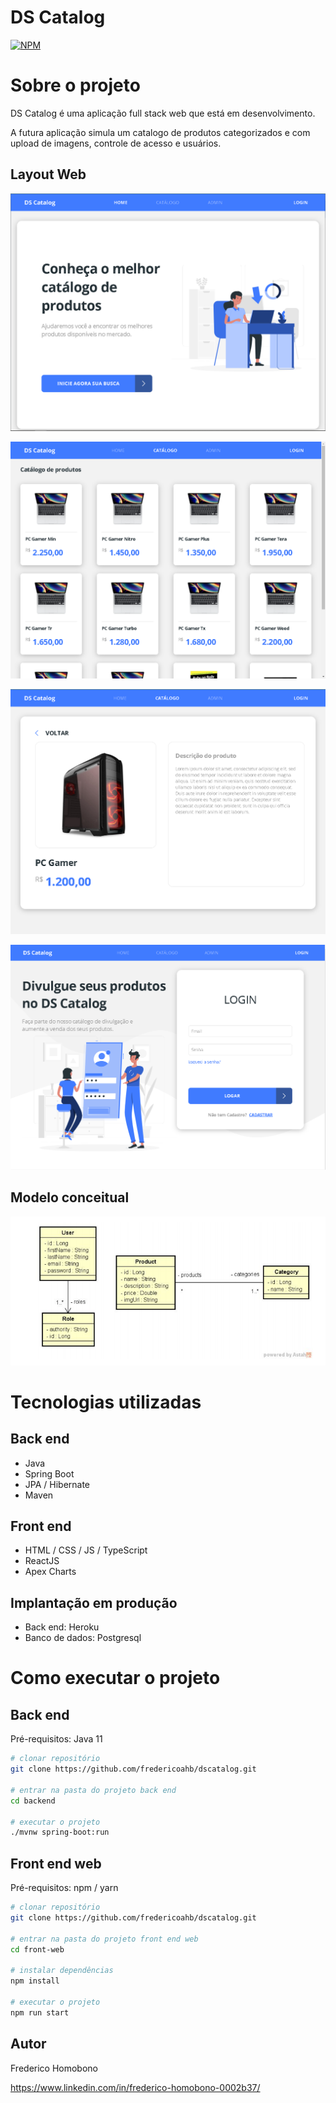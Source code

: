 ﻿# DS Catalog
[![NPM](https://img.shields.io/npm/l/react)](https://github.com/fredericoahb/citacoes/blob/master/LICENSE) 

# Sobre o projeto

DS Catalog é uma aplicação full stack web que está em desenvolvimento.

A futura aplicação simula um catalogo de produtos categorizados e com upload de imagens, controle de acesso e usuários.

## Layout Web
![DsCatalog Home](https://github.com/fredericoahb/assets/blob/master/dscatalog/dscatalog_page_home.png)

![DsCatalog Catalogo](https://github.com/fredericoahb/assets/blob/master/dscatalog/dscatalog_page_catalog.png)

![DsCatalog Produto](https://github.com/fredericoahb/assets/blob/master/dscatalog/dscatalog_page_product.png)

![DsCatalog Login](https://github.com/fredericoahb/assets/blob/master/dscatalog/dscatalog_page_login.png)

## Modelo conceitual
![Modelo Conceitual](https://github.com/fredericoahb/assets/blob/master/dscatalog/dscatalog_modelo_conceitual.png)

# Tecnologias utilizadas
## Back end
- Java
- Spring Boot
- JPA / Hibernate
- Maven
## Front end
- HTML / CSS / JS / TypeScript
- ReactJS
- Apex Charts
## Implantação em produção
- Back end: Heroku
- Banco de dados: Postgresql

# Como executar o projeto

## Back end
Pré-requisitos: Java 11

```bash
# clonar repositório
git clone https://github.com/fredericoahb/dscatalog.git

# entrar na pasta do projeto back end
cd backend

# executar o projeto
./mvnw spring-boot:run
```

## Front end web
Pré-requisitos: npm / yarn

```bash
# clonar repositório
git clone https://github.com/fredericoahb/dscatalog.git

# entrar na pasta do projeto front end web
cd front-web

# instalar dependências
npm install

# executar o projeto
npm run start
```

## Autor

Frederico Homobono

https://www.linkedin.com/in/frederico-homobono-0002b37/
